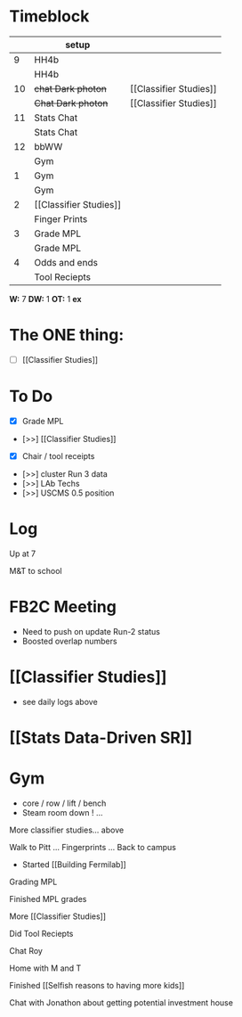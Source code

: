 # Timeblock

|     | setup                  |                        |
| --- | ---------------------- | ---------------------- |
| 9   | HH4b                   |                        |
|     | HH4b                   |                        |
| 10  | ~~chat Dark photon~~   | [[Classifier Studies]] |
|     | ~~Chat Dark photon~~   | [[Classifier Studies]] |
| 11  | Stats Chat             |                        |
|     | Stats Chat             |                        |
| 12  | bbWW                   |                        |
|     | Gym                    |                        |
| 1   | Gym                    |                        |
|     | Gym                    |                        |
| 2   | [[Classifier Studies]] |                        |
|     | Finger Prints          |                        |
| 3   | Grade MPL              |                        |
|     | Grade MPL              |                        |
| 4   | Odds and ends          |                        |
|     | Tool Reciepts          |                        |

**W:** 7 
**DW:** 1
**OT:** 1 
**ex** 

# The ONE thing: 
- [ ] [[Classifier Studies]]


# To Do
- [x] Grade MPL
- [>>] [[Classifier Studies]]
- [x] Chair / tool receipts
- [>>] cluster Run 3 data
- [>>] LAb Techs
- [>>] USCMS 0.5 position


# Log

Up at 7

M&T to school

# FB2C Meeting
- Need to push on update Run-2 status
- Boosted overlap numbers

# [[Classifier Studies]]
- see daily logs above

# [[Stats Data-Driven SR]]


# Gym 
- core / row / lift / bench
- Steam room down ! ...

More classifier studies... above

Walk to Pitt ... Fingerprints ... Back to campus
- Started [[Building Fermilab]]

Grading MPL

Finished MPL grades

More [[Classifier Studies]]

Did Tool Reciepts

Chat Roy

Home with M and T

Finished [[Selfish reasons to having more kids]]

Chat with Jonathon about getting potential investment house

